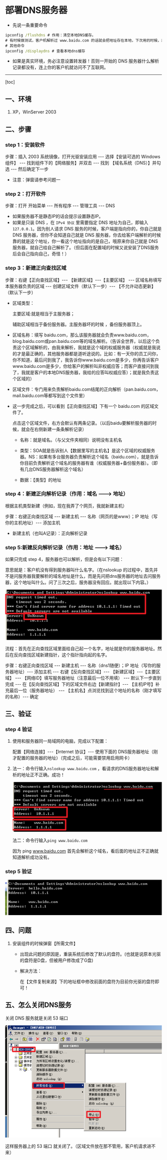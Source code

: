 # 部署DNS服务器

* 先说一条重要命令

```cmd
ipconfig /flushdns # 作用：清空本地DNS缓存。
# 有时候做测试，客户机解析过 www.baidu.com 的话就会把地址存在本地，下次用的时候，即使你配置了正确的 DNS 服务器，客户机也访问不了，因为先读取本地缓存。所以测试完之后，一定要清空本地DNS缓存。
# 其他命令
ipconfig /displaydns # 查看本地dns缓存
```

* 如果是真实环境，务必注意设置转发器！否则一开始的 DNS 服务器什么解析记录都没有，连上你的客户机就访问不了互联网。

---

[toc]

## 一、环境

1. XP，WinServer 2003

## 二、步骤

### step 1：安装软件

步骤：插入 2003 系统镜像，打开光驱安装应用 --- 选择【安装可选的 Windows 组件】 --- 找到组件下的【网络服务】并双击 --- 找到 【域名系统（DNS）】并勾选 --- 然后确定下一步

* 注意：弹窗请参考问题一

### step 2：打开软件

步骤：打开 开始菜单 --- 所有程序 --- 管理工具 --- DNS

* 如果服务器不是静态IP的话会提示设置静态IP。
* 如果是只装 DNS ，在 `IPv4 协议` 里需要指定 DNS 地址为自己，即输入 `127.0.0.1`。因为别人请求 DNS 服务的时候，客户端是指向你的，你自己就是 DNS 服务器，但你不会知道自己就是 DNS 服务器，你去给客户端解析的时候靠的就是这个地址，你一看这个地址指向的是自己，哦原来你自己就是 DNS 服务器，就自己给自己解析了。（但后面在配置域的时候又说安装了DNS服务后会自己指向自己，奇怪！）

### step 3：新建正向查找区域

步骤：右键【正向查找区域】--- 【新建区域】---【主要区域】 --- 区域名称填写本服务器负责的区域 --- 创建区域文件（默认下一步）--- 【不允许动态更新】（默认下一步）

* 区域类型：

    主要区域:就是相当于主服务器；

    辅助区域相当于备份服务器。主服务器坏的时候 ，备份服务器顶上。

* 区域名称：填写 baidu.com，那么该服务器就会负责www.baidu.com，blog.baidu.com或pan.baidu.com等的域名解析。（告诉全世界，以后这个负责这个区域解析的，由我来解析，我就是这个域的权威服务器（权威就是我说的才是最正确的，其他服务器都是道听途说的。比如：有一天你的员工问你，你不知道，最后问到我了，我告诉你www.baidu.com是多少，你再告诉客户www.baidu.com是多少，你给客户的解析叫非权威应答；而客户直接问到我了，我就是客户的本地DNS服务器，我给的应答叫权威应答）；就是我负责这个区域的）

* 区域文件：专门用来负责解析baidu.com结尾的正向解析（pan.baidu.com，mail.baidu.com等都写到这个文件里）

* 这一步完成之后，可以看到【正向查找区域】下有一个 baidu.com 的区域文件了。

    点击这个区域文件，右方会默认有两条记录。（以后baidu要解析服务器的时候，就会在右侧新建一条条解析记录）

  * 名称：就是域名。（与父文件夹相同）说明没有主机名

  * 类型：SOA就是告诉别人【数据里写的主机名】是这个区域的权威服务器。
        ​NS：如果有多台服务器负责解析这个域名（baidu.com），就是告诉你目前负责解析这个域名的服务器有谁（权威服务器+备份服务器）。（即有几台DNS服务器解析这个域名）

  * 数据：【类型】的地址

### step 4：新建正向解析记录（作用：域名 ---> 地址）

根据主机类型新建（例如，现在我弄了个网页，我就新建主机）

步骤：右键正向查找区域 --- 新建主机 --- 名称（网页的是www）；IP 地址（写你的主机地址）--- 添加主机

* 新建主机（也叫A记录）：正向解析记录

### step 5:新建反向解析记录（作用：地址 ---> 域名）

如果只完成 step 4，服务器也可以解析，但是会有以下问题：

意思就是：客户机没有得到服务器叫什么名字。（在nslookup 的过程中，首先并不是问服务器我要解析的域名地址是什么，而是先问把dns服务器的地址去问服务器，这个地址叫什么。问了三次之后，服务器没有回应。就出现以下内容。）

![看不到图片是因为科学问题](https://raw.githubusercontent.com/yiyah/Picture_Material/master/20200328115249.png)

流程：首先在正向查找区域里面给自己起一个名字，地址就是你的服务器地址。然后在反向查找区域新建指针，这个指针指向起的名字。

步骤：右键正向查找区域 --- 新建主机 --- 名称（dns1随便）；IP 地址（写你的服务器地址）--- 添加主机 --- 右键【反向查找区域】--- 【新建区域】---【主要区域】 --- 【网络ID】填写服务器地址（注意最后一位不用填） --- 默认下一步直到完成 --- 在【反向查找区域】下的区域文件右边【新建指针】--- 【主机IP号】补充最后一位（服务器地址） --- 【主机名】点浏览找到这个地址的名称（刚才填写的名称）--- 确定

## 三、验证

### step 4 验证

1. 使用和服务器同一局域网的电脑，完成以下配置：

    配置【网络连接】---【Internet 协议】--- 使用下面的 DNS服务器地址（刚才配置的服务器的地址）（完成之后，可能需要禁用启用网卡）

2. 法一：命令行输入`nslookup www.baidu.com` ，看请求的DNS服务器地址和解析的地址正不正确。成功！

    ![看不到图片是因为科学问题](https://raw.githubusercontent.com/yiyah/Picture_Material/master/20200328111125.png)

    法二：命令行输入`ping www.baidu.com`

    因为 ping www.baidu.com 首先会解析这个域名，看后面的地址正不正确就知道解析成功没有。

### step 5 验证

![看不到图片是因为科学问题](https://raw.githubusercontent.com/yiyah/Picture_Material/master/20200328124001.png)

## 四、问题

1. 安装组件的时候弹窗【所需文件】

    * 出现此问题的原因是，重装系统后修改了默认的盘符。(也就是说原本光驱的盘符是D盘，但被用户修改成了G盘)

    * 解决方法：

        在【文件复制来源】下的地址框中修改前面的盘符为目前你光驱的盘符即可！

## 五、怎么关闭DNS服务

关闭 DNS 服务就是关闭 53 端口

![看不到图片是因为科学问题](https://raw.githubusercontent.com/yiyah/Picture_Material/master/20200405002018.png)

这样服务器上的 53 端口 就关闭了。（区域文件放在那不管用，客户机请求进不来）

